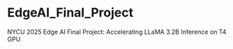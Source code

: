 # EdgeAI_Final_Project
 NYCU 2025 Edge AI Final Project: Accelerating LLaMA 3.2B Inference on T4 GPU

